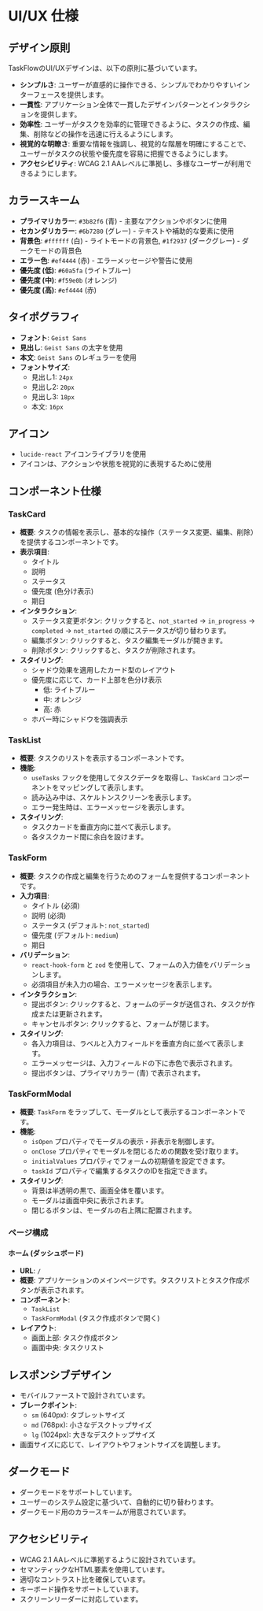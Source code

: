 # UI/UX 仕様

## デザイン原則

TaskFlowのUI/UXデザインは、以下の原則に基づいています。

-   **シンプルさ**: ユーザーが直感的に操作できる、シンプルでわかりやすいインターフェースを提供します。
-   **一貫性**: アプリケーション全体で一貫したデザインパターンとインタラクションを提供します。
-   **効率性**: ユーザーがタスクを効率的に管理できるように、タスクの作成、編集、削除などの操作を迅速に行えるようにします。
-   **視覚的な明瞭さ**: 重要な情報を強調し、視覚的な階層を明確にすることで、ユーザーがタスクの状態や優先度を容易に把握できるようにします。
-   **アクセシビリティ**: WCAG 2.1 AAレベルに準拠し、多様なユーザーが利用できるようにします。

## カラースキーム

-   **プライマリカラー**: `#3b82f6` (青) - 主要なアクションやボタンに使用
-   **セカンダリカラー**: `#6b7280` (グレー) - テキストや補助的な要素に使用
-   **背景色**: `#ffffff` (白) - ライトモードの背景色, `#1f2937` (ダークグレー) - ダークモードの背景色
-   **エラー色**: `#ef4444` (赤) - エラーメッセージや警告に使用
-   **優先度 (低)**: `#60a5fa` (ライトブルー)
-   **優先度 (中)**: `#f59e0b` (オレンジ)
-   **優先度 (高)**: `#ef4444` (赤)

## タイポグラフィ

-   **フォント**: `Geist Sans`
-   **見出し**: `Geist Sans` の太字を使用
-   **本文**: `Geist Sans` のレギュラーを使用
-   **フォントサイズ**:
    -   見出し1: `24px`
    -   見出し2: `20px`
    -   見出し3: `18px`
    -   本文: `16px`

## アイコン

-   `lucide-react` アイコンライブラリを使用
-   アイコンは、アクションや状態を視覚的に表現するために使用

## コンポーネント仕様

### TaskCard

-   **概要**: タスクの情報を表示し、基本的な操作（ステータス変更、編集、削除）を提供するコンポーネントです。
-   **表示項目**:
    -   タイトル
    -   説明
    -   ステータス
    -   優先度 (色分け表示)
    -   期日
-   **インタラクション**:
    -   ステータス変更ボタン: クリックすると、`not_started` -> `in_progress` -> `completed` -> `not_started` の順にステータスが切り替わります。
    -   編集ボタン: クリックすると、タスク編集モーダルが開きます。
    -   削除ボタン: クリックすると、タスクが削除されます。
-   **スタイリング**:
    -   シャドウ効果を適用したカード型のレイアウト
    -   優先度に応じて、カード上部を色分け表示
        -   低: ライトブルー
        -   中: オレンジ
        -   高: 赤
    -   ホバー時にシャドウを強調表示

### TaskList

-   **概要**: タスクのリストを表示するコンポーネントです。
-   **機能**:
    -   `useTasks` フックを使用してタスクデータを取得し、`TaskCard` コンポーネントをマッピングして表示します。
    -   読み込み中は、スケルトンスクリーンを表示します。
    -   エラー発生時は、エラーメッセージを表示します。
-   **スタイリング**:
    -   タスクカードを垂直方向に並べて表示します。
    -   各タスクカード間に余白を設けます。

### TaskForm

-   **概要**: タスクの作成と編集を行うためのフォームを提供するコンポーネントです。
-   **入力項目**:
    -   タイトル (必須)
    -   説明 (必須)
    -   ステータス (デフォルト: `not_started`)
    -   優先度 (デフォルト: `medium`)
    -   期日
-   **バリデーション**:
    -   `react-hook-form` と `zod` を使用して、フォームの入力値をバリデーションします。
    -   必須項目が未入力の場合、エラーメッセージを表示します。
-   **インタラクション**:
    -   提出ボタン: クリックすると、フォームのデータが送信され、タスクが作成または更新されます。
    -   キャンセルボタン: クリックすると、フォームが閉じます。
-   **スタイリング**:
    -   各入力項目は、ラベルと入力フィールドを垂直方向に並べて表示します。
    -   エラーメッセージは、入力フィールドの下に赤色で表示されます。
    -   提出ボタンは、プライマリカラー (青) で表示されます。

### TaskFormModal

-   **概要**: `TaskForm` をラップして、モーダルとして表示するコンポーネントです。
-   **機能**:
    -   `isOpen` プロパティでモーダルの表示・非表示を制御します。
    -   `onClose` プロパティでモーダルを閉じるための関数を受け取ります。
    -   `initialValues` プロパティでフォームの初期値を設定できます。
    -   `taskId` プロパティで編集するタスクのIDを指定できます。
-   **スタイリング**:
    -   背景は半透明の黒で、画面全体を覆います。
    -   モーダルは画面中央に表示されます。
    -   閉じるボタンは、モーダルの右上隅に配置されます。

### ページ構成

#### ホーム (ダッシュボード)

-   **URL**: `/`
-   **概要**: アプリケーションのメインページです。タスクリストとタスク作成ボタンが表示されます。
-   **コンポーネント**:
    -   `TaskList`
    -   `TaskFormModal` (タスク作成ボタンで開く)
-   **レイアウト**:
    -   画面上部: タスク作成ボタン
    -   画面中央: タスクリスト

## レスポンシブデザイン

-   モバイルファーストで設計されています。
-   **ブレークポイント**:
    -   `sm` (640px): タブレットサイズ
    -   `md` (768px): 小さなデスクトップサイズ
    -   `lg` (1024px): 大きなデスクトップサイズ
-   画面サイズに応じて、レイアウトやフォントサイズを調整します。

## ダークモード

-   ダークモードをサポートしています。
-   ユーザーのシステム設定に基づいて、自動的に切り替わります。
-   ダークモード用のカラースキームが用意されています。

## アクセシビリティ

-   WCAG 2.1 AAレベルに準拠するように設計されています。
-   セマンティックなHTML要素を使用しています。
-   適切なコントラスト比を確保しています。
-   キーボード操作をサポートしています。
-   スクリーンリーダーに対応しています。

